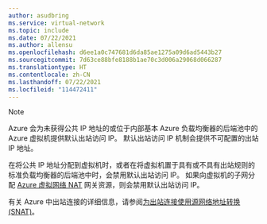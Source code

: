 ```yaml
---
author: asudbring
ms.service: virtual-network
ms.topic: include
ms.date: 07/22/2021
ms.author: allensu
ms.openlocfilehash: d6ee1a0c747681d6da85ae1275a09d6ad5443b27
ms.sourcegitcommit: 7d63ce88bfe8188b1ae70c3d006a29068d066287
ms.translationtype: HT
ms.contentlocale: zh-CN
ms.lasthandoff: 07/22/2021
ms.locfileid: "114472411"
---
```

> [!NOTE]
> Azure 会为未获得公共 IP 地址的或位于内部基本 Azure 负载均衡器的后端池中的 Azure 虚拟机提供默认出站访问 IP。 默认出站访问 IP 机制会提供不可配置的出站 IP 地址。 
>
>在将公共 IP 地址分配到虚拟机时，或者在将虚拟机置于具有或不具有出站规则的标准负载均衡器的后端池中时，会禁用默认出站访问 IP。 如果向虚拟机的子网分配 [Azure 虚拟网络 NAT](../articles/virtual-network/nat-overview.md) 网关资源，则会禁用默认出站访问 IP。
>
> 有关 Azure 中出站连接的详细信息，请参阅[为出站连接使用源网络地址转换 (SNAT)](../articles/load-balancer/load-balancer-outbound-connections.md)。